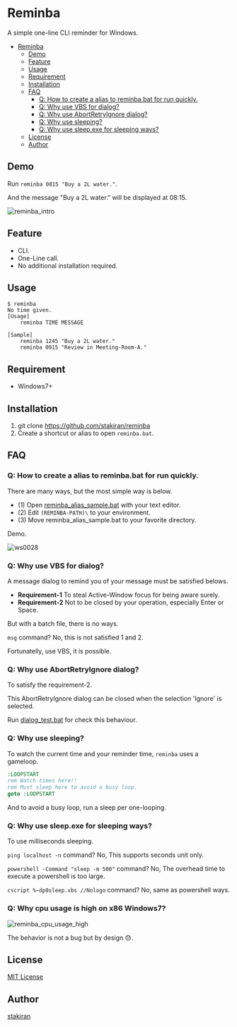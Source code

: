 # Reminba

A simple one-line CLI reminder for Windows.

<!-- toc -->
- [Reminba](#reminba)
  - [Demo](#demo)
  - [Feature](#feature)
  - [Usage](#usage)
  - [Requirement](#requirement)
  - [Installation](#installation)
  - [FAQ](#faq)
    - [Q: How to create a alias to reminba.bat for run quickly.](#q-how-to-create-a-alias-to-reminbabat-for-run-quickly)
    - [Q: Why use VBS for dialog?](#q-why-use-vbs-for-dialog)
    - [Q: Why use AbortRetryIgnore dialog?](#q-why-use-abortretryignore-dialog)
    - [Q: Why use sleeping?](#q-why-use-sleeping)
    - [Q: Why use sleep.exe for sleeping ways?](#q-why-use-sleepexe-for-sleeping-ways)
  - [License](#license)
  - [Author](#author)

## Demo

Run `reminba 0815 "Buy a 2L water."`.

And the message "Buy a 2L water." will be displayed at 08:15.

![reminba_intro](https://user-images.githubusercontent.com/23325839/28485670-007fe4ce-6eb6-11e7-8ce3-6d85b835d5de.jpg)

## Feature

- CLI.
- One-Line call.
- No additional installation required.

## Usage

    $ reminba
    No time given.
    [Usage]
        reminba TIME MESSAGE
    
    [Sample]
        reminba 1245 "Buy a 2L water."
        reminba 0915 "Review in Meeting-Room-A."

## Requirement

- Windows7+

## Installation

1. git clone https://github.com/stakiran/reminba
2. Create a shortcut or alias to open `reminba.bat`.

## FAQ

### Q: How to create a alias to reminba.bat for run quickly.

There are many ways, but the most simple way is below.

- (1) Open [reminba_alias_sample.bat](reminba_alias_sample.bat) with your text editor.
- (2) Edit `(REMINBA-PATH)\` to your environment.
- (3) Move reminba_alias_sample.bat to your favorite directory.

Demo.

![ws0028](https://user-images.githubusercontent.com/23325839/28486448-de07d9f4-6ebc-11e7-9901-4ec1b2927e34.JPG)

### Q: Why use VBS for dialog?

A message dialog to remind you of your message must be satisfied belows.

- **Requirement-1** To steal Active-Window focus for being aware surely.
- **Requirement-2** Not to be closed by your operation, especially Enter or Space.

But with a batch file, there is no ways.

`msg` command? No, this is not satisfied 1 and 2.

Fortunatelly, use VBS, it is possible.

### Q: Why use AbortRetryIgnore dialog?

To satisfy the requirement-2.

This AbortRetryIgnore dialog can be closed when the selection 'Ignore' is selected.

Run [dialog_test.bat](dialog_test.bat) for check this behaviour.

### Q: Why use sleeping?

To watch the current time and your reminder time, `reminba` uses a gameloop.

```bat
:LOOPSTART
rem Watch times here!!
rem Must sleep here to avoid a busy loop.
goto :LOOPSTART

```

And to avoid a busy loop, run a sleep per one-looping.

### Q: Why use sleep.exe for sleeping ways?

To use milliseconds sleeping.

`ping localhost -n` command? No, This supports seconds unit only.

`powershell -Command "sleep -m 500"` command? No, The overhead time to execute a powershell is too large.

`cscript %~dp0sleep.vbs //Nologo` command? No, same as powershell ways.

### Q: Why cpu usage is high on x86 Windows7?

![reminba_cpu_usage_high](https://user-images.githubusercontent.com/23325839/28517567-bf2a1508-709f-11e7-88b6-385ada9c92c5.jpg)

The behavior is not a bug but by design :sweat:.

## License

[MIT License](LICENSE)

## Author

[stakiran](https://github.com/stakiran)
